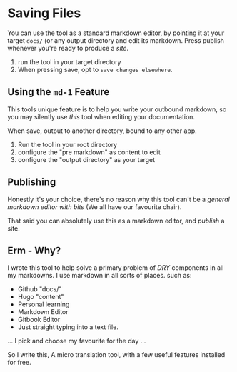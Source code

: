 # Saving Files

You can use the tool as a standard markdown editor, by pointing it at your target `docs/` (or any output directory and edit its markdown. Press publish whenever you're ready to produce a _site_.

1. run the tool in your target directory
2. When pressing save, opt to `save changes elsewhere`.

## Using the `md-1` Feature

This tools unique feature is to help you write your outbound markdown, so you may silently use _this_ tool when editing your documentation.

When save, output to another directory, bound to any other app.

1. Run the tool in your root directory
2. configure the "pre markdown" as content to edit
3. configure the "output directory" as your target


## Publishing

Honestly it's your choice, there's no reason why this tool can't be a _general markdown editor with bits_ (We all have our favourite chair).

That said you can absolutely use this as a markdown editor, and _publish_ a site.


## Erm - Why?

I wrote this tool to help solve a primary problem of _DRY_ components in all my markdowns. I use markdown in all sorts of places. such as:

+ Github "docs/"
+ Hugo "content"
+ Personal learning
+ Markdown Editor
+ Gitbook Editor
+ Just straight typing into a text file.

... I pick and choose my favourite for the day ...

So I write this, A micro translation tool, with a few useful features installed for free.

